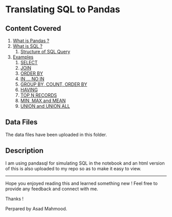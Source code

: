 # Translating SQL to Pandas

## Content Covered

1. [What is Pandas ?](#Pandas)
2. [What is SQL ?](#SQL)
    1. [Structure of SQL Query](#Anatomy)
3. [Examples](#Examples)
    1. [SELECT](#select)
    2. [JOIN](#join)
    3. [ORDER BY](#order)
    4. [IN ... NO IN](#in)
    5. [GROUP BY, COUNT, ORDER BY](#groupby)
    6. [HAVING](#having)
    7. [TOP N RECORDS](#records)
    8. [MIN, MAX and MEAN](#Agg)
    9. [UNION and UNION ALL](#Union)
    
## Data Files

The data files have been uploaded in this folder.

## Description

I am using pandasql for simulating SQL in the notebook and an html version of this is also uploaded to my repo so as to make it easy to view.

---

Hope you enjoyed reading this and learned something new ! Feel free to provide any feedback and connect with me.

Thanks !

Perpared by Asad Mahmood.
